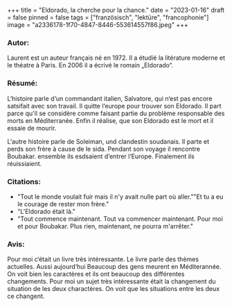 +++
title = "Eldorado, la cherche pour la chance."
date = "2023-01-16"
draft = false
pinned = false
tags = ["französisch", "lektüre", "francophonie"]
image = "a2336178-1f70-4847-8446-553614557f86.jpeg"
+++
### **Autor:**

Laurent est un auteur français né en 1972. Il a étudié la litérature moderne et le théatre à Paris. En 2006 il a écrivé le romain „Eldorado“.

### Résumé:

L‘histoire parle d‘un commandant italien, Salvatore, qui n‘est pas encore satsifait avec son travail. Il quitte l‘europe pour trouver son Eldorado. Il part parce qu'il se considère comme faisant partie du problème responsable des morts en Méditerranée. Enfin il réalise, que son Eldorado est le mort et il essaie de mourir. 

L‘autre histoire parle de Soleiman, und clandestin soudanais. Il parte et perds son frère à cause de le sida. Pendant son voyage il rencontre Boubakar. ensemble ils esdsaient d‘entrer l‘Europe. Finalement ils réuissiaient.

### Citations:

* "Tout le monde voulait fuir mais il n'y avait nulle part où aller.""Et tu a eu le courage de rester mon frère."
* "L'Eldorado était là."
* "Tout commence maintenant. Tout va commencer maintenant. Pour moi et pour Boubakar. Plus rien, maintenant, ne pourra m'arrêter."

### Avis:

Pour moi c‘était un livre très intéressante. Le livre parle des thèmes actuelles. Aussi aujourd‘hui Beaucoup des gens meurent en Méditerannée. On voit bien les caractères et ils ont beaucoup des différentes changements. Pour moi un sujet très intéressante était la changement du situation de les deux charactères. On voit que les situations entre les deux ce changent.